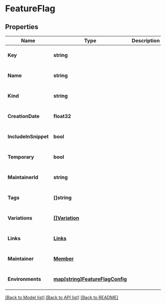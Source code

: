 # FeatureFlag

## Properties
Name | Type | Description | Notes
------------ | ------------- | ------------- | -------------
**Key** | **string** |  | [optional] [default to null]
**Name** | **string** |  | [optional] [default to null]
**Kind** | **string** |  | [optional] [default to null]
**CreationDate** | **float32** |  | [optional] [default to null]
**IncludeInSnippet** | **bool** |  | [optional] [default to null]
**Temporary** | **bool** |  | [optional] [default to null]
**MaintainerId** | **string** |  | [optional] [default to null]
**Tags** | **[]string** |  | [optional] [default to null]
**Variations** | [**[]Variation**](Variation.md) |  | [optional] [default to null]
**Links** | [**Links**](Links.md) |  | [optional] [default to null]
**Maintainer** | [**Member**](Member.md) |  | [optional] [default to null]
**Environments** | [**map[string]FeatureFlagConfig**](FeatureFlagConfig.md) |  | [optional] [default to null]

[[Back to Model list]](../README.md#documentation-for-models) [[Back to API list]](../README.md#documentation-for-api-endpoints) [[Back to README]](../README.md)



